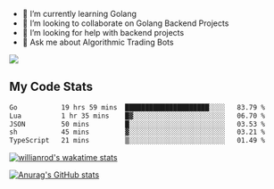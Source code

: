 
- 🌱 I’m currently learning Golang
- 👯 I’m looking to collaborate on Golang Backend Projects
- 🤔 I’m looking for help with backend projects
- 💬 Ask me about Algorithmic Trading Bots

![](https://github-profile-trophy.vercel.app/?username=kevinbarrero)

## My Code Stats

<!--START_SECTION:waka-->

```txt
Go           19 hrs 59 mins  █████████████████████░░░░   83.79 %
Lua          1 hr 35 mins    █▓░░░░░░░░░░░░░░░░░░░░░░░   06.70 %
JSON         50 mins         █░░░░░░░░░░░░░░░░░░░░░░░░   03.53 %
sh           45 mins         ▓░░░░░░░░░░░░░░░░░░░░░░░░   03.21 %
TypeScript   21 mins         ▒░░░░░░░░░░░░░░░░░░░░░░░░   01.49 %
```

<!--END_SECTION:waka-->

[![willianrod's wakatime stats](https://github-readme-stats.vercel.app/api/wakatime?username=holdandup&layout=compact&theme=react&custom_title=Wakatime%20All%20Time%20Stats&langs_count=8)](https://github.com/anuraghazra/github-readme-stats)

[![Anurag's GitHub stats](https://github-readme-stats.vercel.app/api?username=Kevinbarrero)](https://github.com/anuraghazra/github-readme-stats)




